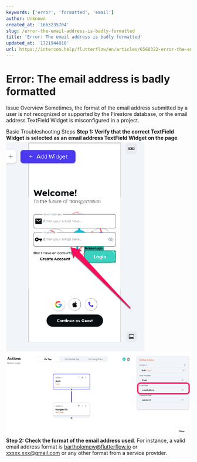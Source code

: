 ```yaml
---
keywords: ['error', 'formatted', 'email']
author: Unknown
created_at: '1663235704'
slug: /error-the-email-address-is-badly-formatted
title: 'Error: The email address is badly formatted'
updated_at: '1721944810'
url: https://intercom.help/flutterflow/en/articles/6560322-error-the-email-address-is-badly-formatted
---
```

# Error: The email address is badly formatted

Issue Overview
Sometimes, the format of the email address submitted by a user is not recognized or supported by the Firestore database, or the email address TextField Widget is misconfigured in a project.

Basic Troubleshooting Steps
**Step 1: Verify that the correct TextField Widget is selected as an email address TextField Widget on the page**. ​
![](../../assets/20250430121319035010.png)![](../../assets/20250430121319272105.png)**Step 2: Check the format of the email address used**. 
For instance, a valid email address format is bartholomew@flutterflow.io or xxxxx.xxx@gmail.com or any other format from a service provider. 


